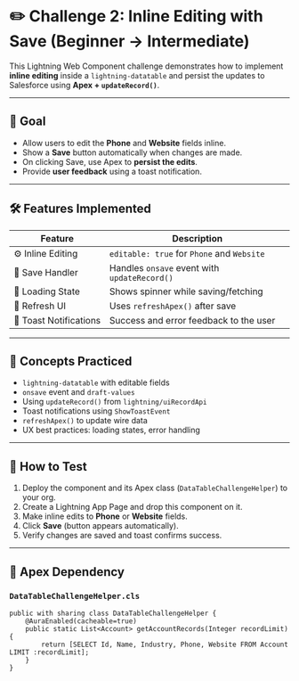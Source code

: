 # ✏️ Challenge 2: Inline Editing with Save (Beginner → Intermediate)

This Lightning Web Component challenge demonstrates how to implement **inline editing** inside a `lightning-datatable` and persist the updates to Salesforce using **Apex + `updateRecord()`**.

---

## 🎯 Goal

- Allow users to edit the **Phone** and **Website** fields inline.
- Show a **Save** button automatically when changes are made.
- On clicking Save, use Apex to **persist the edits**.
- Provide **user feedback** using a toast notification.

---

## 🛠️ Features Implemented

| Feature                    | Description                                       |
|---------------------------|---------------------------------------------------|
| ⚙️ Inline Editing         | `editable: true` for `Phone` and `Website`       |
| 💾 Save Handler           | Handles `onsave` event with `updateRecord()`     |
| 🚥 Loading State          | Shows spinner while saving/fetching              |
| 🔁 Refresh UI             | Uses `refreshApex()` after save                  |
| 🔔 Toast Notifications    | Success and error feedback to the user           |

---

## 🧠 Concepts Practiced

- `lightning-datatable` with editable fields
- `onsave` event and `draft-values`
- Using `updateRecord()` from `lightning/uiRecordApi`
- Toast notifications using `ShowToastEvent`
- `refreshApex()` to update wire data
- UX best practices: loading states, error handling

---

## 🧪 How to Test

1. Deploy the component and its Apex class (`DataTableChallengeHelper`) to your org.
2. Create a Lightning App Page and drop this component on it.
3. Make inline edits to **Phone** or **Website** fields.
4. Click **Save** (button appears automatically).
5. Verify changes are saved and toast confirms success.

---

## 🧩 Apex Dependency

### `DataTableChallengeHelper.cls`

```apex
public with sharing class DataTableChallengeHelper {
    @AuraEnabled(cacheable=true)
    public static List<Account> getAccountRecords(Integer recordLimit) {
        return [SELECT Id, Name, Industry, Phone, Website FROM Account LIMIT :recordLimit];
    }
}
